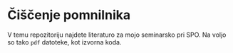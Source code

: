 # Čiščenje pomnilnika

V temu repozitoriju najdete literaturo za mojo seminarsko pri SPO.
Na voljo so tako `pdf` datoteke, kot izvorna koda.
